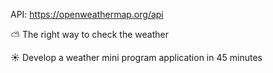 API: https://openweathermap.org/api

⛅ The right way to check the weather

☀️ Develop a weather mini program application in 45 minutes 